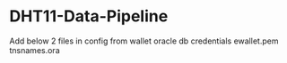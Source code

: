 # DHT11-Data-Pipeline
Add below 2 files in config from wallet oracle db credentials
ewallet.pem
tnsnames.ora
